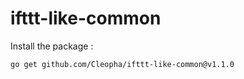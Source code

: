 # ifttt-like-common

Install the package :

```bash
go get github.com/Cleopha/ifttt-like-common@v1.1.0
```
